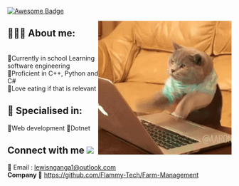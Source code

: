 <a href="https://github.com/zogmwa"><img src="https://cdn.rawgit.com/sindresorhus/awesome/d7305f38d29fed78fa85652e3a63e154dd8e8829/media/badge.svg" alt="Awesome Badge"/></a>
</div>

<img align="right" alt="GIF" src="2GU.gif"/>

## 👱🏾‍♂ About me:

<p>
</br>🔸Currently in school Learning software engineering
</br>🔸Proficient in C++, Python and C#
</br>🔸Love eating if that is relevant
</p>

<h2>👀 Specialised in:</h2>
<p> 🔸Web development
    🔸Dotnet
<p>
  
 </div>
 </div>
<p>
  
  
</p>

<h2> Connect with me <img src='https://raw.githubusercontent.com/ShahriarShafin/ShahriarShafin/main/Assets/handshake.gif' width="100px"> </h2>

📝 Email : lewisnganga1@outlook.com <br />
<b>Company </b> 🏢 https://github.com/Flammy-Tech/Farm-Management <br/>



<!--
**lewis-2000/lewis-2000** is a ✨ _special_ ✨ repository because its `README.md` (this file) appears on your GitHub profile.

Here are some ideas to get you started:

- 🔭 I’m currently working on ...
- 🌱 I’m currently learning ...
- 👯 I’m looking to collaborate on ...
- 🤔 I’m looking for help with ...
- 💬 Ask me about ...
- 📫 How to reach me: ...
- 😄 Pronouns: ...
- ⚡ Fun fact: ...
-->
